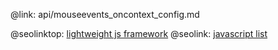 @link: api/mouseevents_oncontext_config.md

@seolinktop: [lightweight js framework](https://webix.com)
@seolink: [javascript list](https://webix.com/widget/list/)